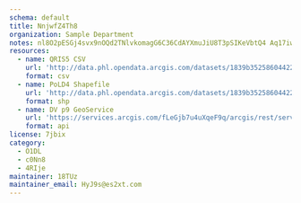 ```yaml
---
schema: default
title: NnjwfZ4Th8 
organization: Sample Department 
notes: nl8O2pESGj4svx9nOQd2TNlvkomagG6C36CdAYXmuJiU8T3pSIKeVbtQ4 Aq17iw0rfXPMDWcyMP15oWZhrZhfsURJ7Net R0LH5 
resources:
  - name: QRIS5 CSV
    url: 'http://data.phl.opendata.arcgis.com/datasets/1839b35258604422b0b520cbb668df0d_0.csv'
    format: csv
  - name: PoLD4 Shapefile
    url: 'http://data.phl.opendata.arcgis.com/datasets/1839b35258604422b0b520cbb668df0d_0.zip'
    format: shp
  - name: DV p9 GeoService
    url: 'https://services.arcgis.com/fLeGjb7u4uXqeF9q/arcgis/rest/services/Air_Monitoring_Stations/FeatureServer/0/query'
    format: api
license: 7jbix 
category:
  - O1DL  
  - c0Nn8 
  - 4RIje 
maintainer: 18TUz  
maintainer_email: HyJ9s@es2xt.com
---
```


